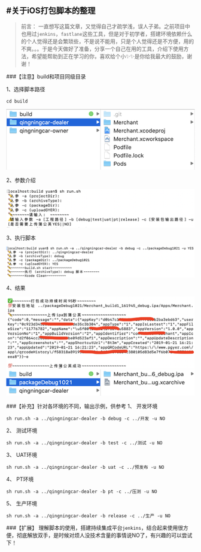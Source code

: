 #关于iOS打包脚本的整理
-
> 前言：
> 一直想写这篇文章，又觉得自己才疏学浅，误人子弟。之前项目中也用过`jenkins`，`fastlane`这些工具，但是对于初学者，搭建环境依赖什么的个人觉得还是会繁琐些，不是说不能用，只是个人觉得还是不方便，用的不爽。。。于是今天做好了准备，分享一个自己在用的工具，介绍下使用方法，希望能帮助到正在学习的你，喜欢给个小✨✨是你给我最大的鼓励，谢谢！

###【注意】build和项目同级目录

1、选择脚本路径
<pre>
<code>cd build</code>
</pre>

![avatar](./img/示例目录.png)

2、参数介绍

![avatar](./img/参数介绍.png)

3、执行脚本

![avatar](./img/执行.png)

4、结果

![avatar](./img/上传蒲公英.png)
![avatar](./img/结果.png)

###【补充】针对各环境的不同，输出示例，供参考
1、 开发环境
<pre>
<code>sh run.sh -a ../qingningcar-dealer -b debug -c ../开发 -u NO</code>
</pre>

2、 测试环境
<pre>
<code>sh run.sh -a ../qingningcar-dealer -b test -c ../测试 -u NO</code>
</pre>

3、 UAT环境
<pre>
<code>sh run.sh -a ../qingningcar-dealer -b uat -c ../预发布 -u NO</code>
</pre>

4、 PT环境
<pre>
<code>sh run.sh -a ../qingningcar-dealer -b pt -c ../压测 -u NO</code>
</pre>

5、 生产环境
<pre>
<code>sh run.sh -a ../qingningcar-dealer -b release -c ../生产 -u NO</code>
</pre>

###【扩展】
理解脚本的使用，搭建持续集成平台`jenkins`，结合起来使用很方便，彻底解放双手，是时候对烦人没技术含量的事情说NO了，有兴趣的可以尝试下！
